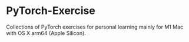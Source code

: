 # PyTorch-Exercise
Collections of PyTorch exercises for personal learning mainly for M1 Mac with OS X arm64 (Apple Silicon).
